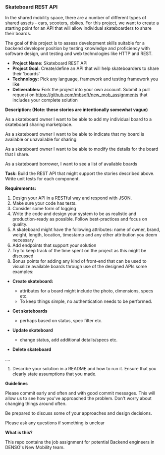 ### Skateboard REST API

In the shared mobility space, there are a number of different types of shared assets - cars, scooters, ebikes. For this project, we want to create a starting point for an API that will allow individual skateboarders to share their boards. 

The goal of this project is to assess development skills suitable for a backend developer position by testing knowledge and proficiency with software design, unit testing and web technologies like HTTP and REST.

- **Project Name:** Skateboard REST API
- **Project Goal:** Create/define an API that will help skateboarders to share their 'boards'
- **Technology:** Pick any language, framework and testing framework you like
- **Deliverables:**  Fork the project into your own account. Submit a pull request on https://github.com/mbsoft/new_mob_assignments that includes your complete solution

**Description: (Note: these stories are intentionally somewhat vague)**

As a skateboard owner I want to be able to add my individual board to a skateboard sharing marketplace.

As a skateboard owner I want to be able to indicate that my board is available or unavailable for sharing

As a skateboard owner I want to be able to modify the details for the board that I share.

As a skateboard borrower, I want to see a list of available boards

**Task:** Build the REST API that might support the stories described above. Write unit tests for each component.

**Requirements:**

1. Design your API in a RESTful way and respond with JSON.
1. Make sure your code has tests.
1. Consider some form of logging
1. Write the code and design your system to be as realistic and production-ready as possible. Follow best-practices and focus on quality.
1. A skateboard might have the following attributes: name of owner, brand, weight, length, location, timestamp and any other attribution you deem necessary
1. Add endpoints that support your solution 
1. Try to keep track of the time spent on the project as this might be discussed
1. Bonus points for adding any kind of front-end that can be used to visualize available boards through use of the designed APIs
some examples:
 
  * **Create skateboard:**

    - attributes for a board might include the photo, dimensions, specs etc.
    - To keep things simple, no authentication needs to be performed. 

  * **Get skateboards**
    - perhaps based on status, spec filter etc.
    
  * **Update skateboard**
    - change status, add additional details/specs etc.
  
  * **Delete skateboard**
  
  
 ....

1. Describe your solution in a README and how to run it. Ensure that you clearly state assumptions that you made.


**Guidelines**

Please commit early and often and with good commit messages. This will allow us to see how you've approached the problem. Don't worry about changing things around often.

Be prepared to discuss some of your approaches and design decisions.
 
Please ask any questions if something is unclear

**What is this?**

This repo contains the job assignment for potential Backend engineers in DENSO's New Mobility team.

